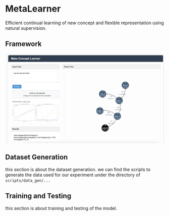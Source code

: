 # MetaLearner
Efficient continual learning of new concept and flexible representation using natural supervision.

## Framework
![image](outputs/example.png)

## Dataset Generation
this section is about the dataset generation.
we can find the scripts to generate the data used for our experiment under the directory of 
`scripts/data_gen/...`

## Training and Testing
this section is about training and testing of the model.